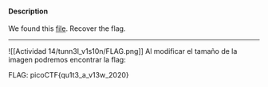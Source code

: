 
#### Description

We found this [file](https://mercury.picoctf.net/static/06a5e4ab22ba52cd66a038d51a6cc07b/tunn3l_v1s10n). Recover the flag.


----------
![[Actividad 14/tunn3l_v1s10n/FLAG.png]]
Al modificar el tamaño de la imagen podremos encontrar la flag:

FLAG:
picoCTF{qu1t3_a_v13w_2020}